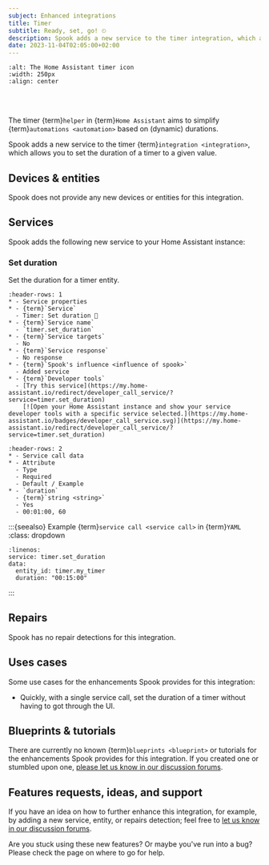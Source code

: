 ```yaml
---
subject: Enhanced integrations
title: Timer
subtitle: Ready, set, go! ⏲
description: Spook adds a new service to the timer integration, which allows you to set the duration of an existing timer entity.
date: 2023-11-04T02:05:00+02:00
---
```


```{image} https://brands.home-assistant.io/timer/icon.png
:alt: The Home Assistant timer icon
:width: 250px
:align: center
```

<br><br>

The timer {term}`helper` in {term}`Home Assistant` aims to simplify {term}`automations <automation>` based on (dynamic) durations.

Spook adds a new service to the timer {term}`integration <integration>`, which allows you to set the duration of a timer to a given value.

## Devices & entities

Spook does not provide any new devices or entities for this integration.

## Services

Spook adds the following new service to your Home Assistant instance:

### Set duration

Set the duration for a timer entity.

```{list-table}
:header-rows: 1
* - Service properties
* - {term}`Service`
  - Timer: Set duration 👻
* - {term}`Service name`
  - `timer.set_duration`
* - {term}`Service targets`
  - No
* - {term}`Service response`
  - No response
* - {term}`Spook's influence <influence of spook>`
  - Added service
* - {term}`Developer tools`
  - [Try this service](https://my.home-assistant.io/redirect/developer_call_service/?service=timer.set_duration)
    [![Open your Home Assistant instance and show your service developer tools with a specific service selected.](https://my.home-assistant.io/badges/developer_call_service.svg)](https://my.home-assistant.io/redirect/developer_call_service/?service=timer.set_duration)
```

```{list-table}
:header-rows: 2
* - Service call data
* - Attribute
  - Type
  - Required
  - Default / Example
* - `duration`
  - {term}`string <string>`
  - Yes
  - 00:01:00, 60
```

:::{seealso} Example {term}`service call <service call>` in {term}`YAML`
:class: dropdown

```{code-block} yaml
:linenos:
service: timer.set_duration
data:
  entity_id: timer.my_timer
  duration: "00:15:00"
```

:::

## Repairs

Spook has no repair detections for this integration.

## Uses cases

Some use cases for the enhancements Spook provides for this integration:

- Quickly, with a single service call, set the duration of a timer without having to got through the UI.

## Blueprints & tutorials

There are currently no known {term}`blueprints <blueprint>` or tutorials for the enhancements Spook provides for this integration. If you created one or stumbled upon one, [please let us know in our discussion forums](https://github.com/frenck/spook/discussions).

## Features requests, ideas, and support

If you have an idea on how to further enhance this integration, for example, by adding a new service, entity, or repairs detection; feel free to [let us know in our discussion forums](https://github.com/frenck/spook/discussions).

Are you stuck using these new features? Or maybe you've run into a bug? Please check the [](../support) page on where to go for help.
